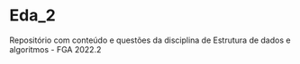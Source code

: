 # Eda_2
 Repositório com conteúdo e questões da disciplina de Estrutura de dados e algoritmos - FGA 
 2022.2
